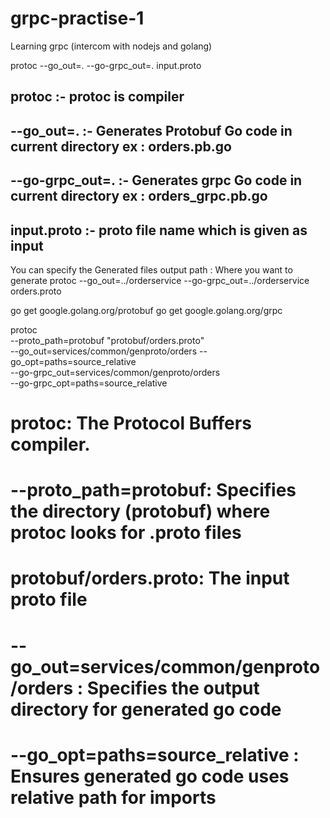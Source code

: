 # grpc-practise-1
Learning grpc (intercom with nodejs and golang)
<!-- https://grpc.io/docs/languages/go/basics/ -->

protoc --go_out=. --go-grpc_out=. input.proto

## protoc :- protoc is compiler
## --go_out=. :- Generates Protobuf Go code in current directory  ex : orders.pb.go
## --go-grpc_out=. :- Generates grpc Go code in current directory ex : orders_grpc.pb.go
## input.proto :- proto file name which is given as input


You can specify the Generated files output path : Where you want to generate
protoc --go_out=../orderservice --go-grpc_out=../orderservice orders.proto

<!-- INSTALL THESE dependenciees aprat from go install grpc and protobuff -->
go get google.golang.org/protobuf
go get google.golang.org/grpc

<!-- COMMAND TO GENERATE grpc and protobuf files  -->
protoc \
    --proto_path=protobuf "protobuf/orders.proto" \
    --go_out=services/common/genproto/orders --go_opt=paths=source_relative \
    --go-grpc_out=services/common/genproto/orders \
    --go-grpc_opt=paths=source_relative


# protoc: The Protocol Buffers compiler.
# --proto_path=protobuf: Specifies the directory (protobuf) where protoc looks for .proto files
# protobuf/orders.proto: The input proto file
# --go_out=services/common/genproto/orders : Specifies the output directory for generated go code
# --go_opt=paths=source_relative : Ensures generated go code uses relative path for imports
